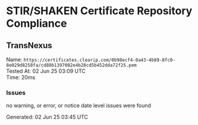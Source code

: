 # STIR/SHAKEN Certificate Repository Compliance

## TransNexus

Name: `https://certificates.clearip.com/0b98ecf4-0a43-4b89-8fc0-8e029d8258fa/cd88b1397082e4b28cd5b452dda72f25.pem`\
Tested At: 02 Jun 25 03:09 UTC\
Time: 20ms

### Issues

no warning, or error, or notice date level issues were found

Generated: 02 Jun 25 03:45 UTC